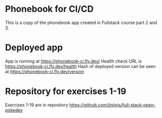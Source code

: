 # Phonebook for CI/CD

This is a copy of the phonebook app created in Fullstack course part 2 and 3.

# Deployed app

App is running at https://phonebook-ci.fly.dev/
Health check URL is https://phonebook-ci.fly.dev/health
Hash of deployed version can be seen at https://phonebook-ci.fly.dev/version

# Repository for exercises 1-19

Exercises 1-19 are in repository https://github.com/jjniinis/full-stack-open-pokedex